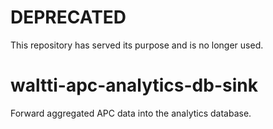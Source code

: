 # DEPRECATED

This repository has served its purpose and is no longer used.

# waltti-apc-analytics-db-sink

Forward aggregated APC data into the analytics database.
